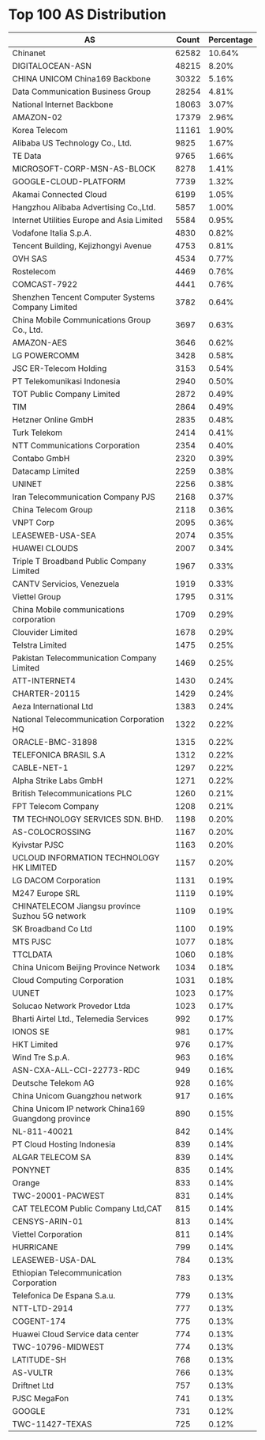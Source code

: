 # Top 100 AS Distribution
| AS | Count | Percentage |
|----|----|----|
| Chinanet | 62582 | 10.64% |
| DIGITALOCEAN-ASN | 48215 | 8.20% |
| CHINA UNICOM China169 Backbone | 30322 | 5.16% |
| Data Communication Business Group | 28254 | 4.81% |
| National Internet Backbone | 18063 | 3.07% |
| AMAZON-02 | 17379 | 2.96% |
| Korea Telecom | 11161 | 1.90% |
| Alibaba US Technology Co., Ltd. | 9825 | 1.67% |
| TE Data | 9765 | 1.66% |
| MICROSOFT-CORP-MSN-AS-BLOCK | 8278 | 1.41% |
| GOOGLE-CLOUD-PLATFORM | 7739 | 1.32% |
| Akamai Connected Cloud | 6199 | 1.05% |
| Hangzhou Alibaba Advertising Co.,Ltd. | 5857 | 1.00% |
| Internet Utilities Europe and Asia Limited | 5584 | 0.95% |
| Vodafone Italia S.p.A. | 4830 | 0.82% |
| Tencent Building, Kejizhongyi Avenue | 4753 | 0.81% |
| OVH SAS | 4534 | 0.77% |
| Rostelecom | 4469 | 0.76% |
| COMCAST-7922 | 4441 | 0.76% |
| Shenzhen Tencent Computer Systems Company Limited | 3782 | 0.64% |
| China Mobile Communications Group Co., Ltd. | 3697 | 0.63% |
| AMAZON-AES | 3646 | 0.62% |
| LG POWERCOMM | 3428 | 0.58% |
| JSC ER-Telecom Holding | 3153 | 0.54% |
| PT Telekomunikasi Indonesia | 2940 | 0.50% |
| TOT Public Company Limited | 2872 | 0.49% |
| TIM | 2864 | 0.49% |
| Hetzner Online GmbH | 2835 | 0.48% |
| Turk Telekom | 2414 | 0.41% |
| NTT Communications Corporation | 2354 | 0.40% |
| Contabo GmbH | 2320 | 0.39% |
| Datacamp Limited | 2259 | 0.38% |
| UNINET | 2256 | 0.38% |
| Iran Telecommunication Company PJS | 2168 | 0.37% |
| China Telecom Group | 2118 | 0.36% |
| VNPT Corp | 2095 | 0.36% |
| LEASEWEB-USA-SEA | 2074 | 0.35% |
| HUAWEI CLOUDS | 2007 | 0.34% |
| Triple T Broadband Public Company Limited | 1967 | 0.33% |
| CANTV Servicios, Venezuela | 1919 | 0.33% |
| Viettel Group | 1795 | 0.31% |
| China Mobile communications corporation | 1709 | 0.29% |
| Clouvider Limited | 1678 | 0.29% |
| Telstra Limited | 1475 | 0.25% |
| Pakistan Telecommunication Company Limited | 1469 | 0.25% |
| ATT-INTERNET4 | 1430 | 0.24% |
| CHARTER-20115 | 1429 | 0.24% |
| Aeza International Ltd | 1383 | 0.24% |
| National Telecommunication Corporation HQ | 1322 | 0.22% |
| ORACLE-BMC-31898 | 1315 | 0.22% |
| TELEFONICA BRASIL S.A | 1312 | 0.22% |
| CABLE-NET-1 | 1297 | 0.22% |
| Alpha Strike Labs GmbH | 1271 | 0.22% |
| British Telecommunications PLC | 1260 | 0.21% |
| FPT Telecom Company | 1208 | 0.21% |
| TM TECHNOLOGY SERVICES SDN. BHD. | 1198 | 0.20% |
| AS-COLOCROSSING | 1167 | 0.20% |
| Kyivstar PJSC | 1163 | 0.20% |
| UCLOUD INFORMATION TECHNOLOGY HK LIMITED | 1157 | 0.20% |
| LG DACOM Corporation | 1131 | 0.19% |
| M247 Europe SRL | 1119 | 0.19% |
| CHINATELECOM Jiangsu province Suzhou 5G network | 1109 | 0.19% |
| SK Broadband Co Ltd | 1100 | 0.19% |
| MTS PJSC | 1077 | 0.18% |
| TTCLDATA | 1060 | 0.18% |
| China Unicom Beijing Province Network | 1034 | 0.18% |
| Cloud Computing Corporation | 1031 | 0.18% |
| UUNET | 1023 | 0.17% |
| Solucao Network Provedor Ltda | 1023 | 0.17% |
| Bharti Airtel Ltd., Telemedia Services | 992 | 0.17% |
| IONOS SE | 981 | 0.17% |
| HKT Limited | 976 | 0.17% |
| Wind Tre S.p.A. | 963 | 0.16% |
| ASN-CXA-ALL-CCI-22773-RDC | 949 | 0.16% |
| Deutsche Telekom AG | 928 | 0.16% |
| China Unicom Guangzhou network | 917 | 0.16% |
| China Unicom IP network China169 Guangdong province | 890 | 0.15% |
| NL-811-40021 | 842 | 0.14% |
| PT Cloud Hosting Indonesia | 839 | 0.14% |
| ALGAR TELECOM SA | 839 | 0.14% |
| PONYNET | 835 | 0.14% |
| Orange | 833 | 0.14% |
| TWC-20001-PACWEST | 831 | 0.14% |
| CAT TELECOM Public Company Ltd,CAT | 815 | 0.14% |
| CENSYS-ARIN-01 | 813 | 0.14% |
| Viettel Corporation | 811 | 0.14% |
| HURRICANE | 799 | 0.14% |
| LEASEWEB-USA-DAL | 784 | 0.13% |
| Ethiopian Telecommunication Corporation | 783 | 0.13% |
| Telefonica De Espana S.a.u. | 779 | 0.13% |
| NTT-LTD-2914 | 777 | 0.13% |
| COGENT-174 | 775 | 0.13% |
| Huawei Cloud Service data center | 774 | 0.13% |
| TWC-10796-MIDWEST | 774 | 0.13% |
| LATITUDE-SH | 768 | 0.13% |
| AS-VULTR | 766 | 0.13% |
| Driftnet Ltd | 757 | 0.13% |
| PJSC MegaFon | 741 | 0.13% |
| GOOGLE | 731 | 0.12% |
| TWC-11427-TEXAS | 725 | 0.12% |
